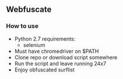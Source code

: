 ## Webfuscate

### How to use

- Python 2.7 requirements:
  - selenium
- Must have chromedriver on $PATH
- Clone repo or download script somewhere
- Run the script and leave running 24x7
- Enjoy obfuscated surflist
